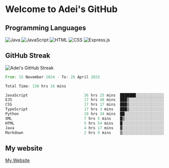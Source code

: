 # Welcome to Adei's GitHub

## Programming Languages
![Java](https://img.shields.io/badge/Java-007396?style=flat-square&logo=java&logoColor=white)
![JavaScript](https://img.shields.io/badge/JavaScript-F7DF1E?style=flat-square&logo=javascript&logoColor=black)
![HTML](https://img.shields.io/badge/HTML-E34F26?style=flat-square&logo=html5&logoColor=white)
![CSS](https://img.shields.io/badge/CSS-1572B6?style=flat-square&logo=css3&logoColor=white)
![Express.js](https://img.shields.io/badge/Express.js-000000?style=flat-square&logo=express&logoColor=white)


## GitHub Streak
![Adei's GitHub Streak](https://github-readme-streak-stats.herokuapp.com/?user=AdeiTamayo&hide_border=true)

<!--START_SECTION:waka-->

```rust
From: 15 November 2024 - To: 26 April 2025

Total Time: 130 hrs 16 mins

JavaScript                         36 hrs 25 mins  ███████░░░░░░░░░░░░░░░░░░   27.70 %
EJS                                17 hrs 48 mins  ███▒░░░░░░░░░░░░░░░░░░░░░   13.55 %
CSS                                17 hrs 17 mins  ███▒░░░░░░░░░░░░░░░░░░░░░   13.15 %
TypeScript                         17 hrs 3 mins   ███▒░░░░░░░░░░░░░░░░░░░░░   12.98 %
Python                             10 hrs 34 mins  ██░░░░░░░░░░░░░░░░░░░░░░░   08.04 %
XML                                7 hrs 5 mins    █▒░░░░░░░░░░░░░░░░░░░░░░░   05.39 %
HTML                               5 hrs 54 mins   █░░░░░░░░░░░░░░░░░░░░░░░░   04.50 %
Java                               4 hrs 17 mins   ▓░░░░░░░░░░░░░░░░░░░░░░░░   03.26 %
Markdown                           2 hrs 9 mins    ▒░░░░░░░░░░░░░░░░░░░░░░░░   01.65 %
```

<!--END_SECTION:waka-->

## My website
[My Website](https://adei.eus)



